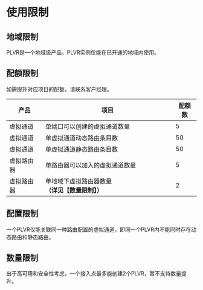 # 使用限制

## 地域限制

PLVR是一个地域级产品，PLVR实例仅能在已开通的地域内使用。

## 配额限制
如需提升对应项目的配额，请联系客户经理。

| 产品       | 项目                           | 配额数 |
| ---------- | ------------------------------ | ------ |
| 虚拟通道   | 单端口可以创建的虚拟通道数量   | 5      |
| 虚拟通道   | 单虚拟通道动态路由条目数       | 50     |
| 虚拟通道   | 单虚拟通道静态路由条目数       | 50     |
| 虚拟路由器 | 单路由器可以加入的虚拟通道数量 | 5      |
| 虚拟路由器 | 单地域下虚拟路由器数量 **（详见【数量限制】）**         | 2      |

## 配置限制
一个PLVR仅能关联同一种路由配置的虚拟通道，即同一个PLVR内不能同时存在动态路由和静态路由。

## 数量限制
出于高可用和安全性考虑，一个接入点最多能创建2个PLVR，暂不支持数量提升。






